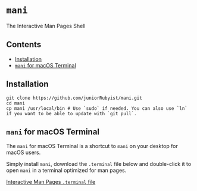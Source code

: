 # `mani`
The Interactive Man Pages Shell

## Contents
* [Installation](https://github.com/juniorRubyist/mani#installation)
* [`mani` for macOS Terminal](https://github.com/juniorRubyist/mani#mani-for-macos-terminal)

## Installation

```
git clone https://github.com/juniorRubyist/mani.git
cd mani
cp mani /usr/local/bin # Use `sudo` if needed. You can also use `ln` if you want to be able to update with `git pull`.
```

## `mani` for macOS Terminal
The `mani` for macOS Terminal is a shortcut to `mani` on your desktop for macOS users.

Simply install `mani`, download the `.terminal` file below and double-click it to open `mani` in a terminal optimized for man pages.

[Interactive Man Pages `.terminal` file](https://raw.githubusercontent.com/juniorRubyist/mani/master/mani-profile.terminal)
